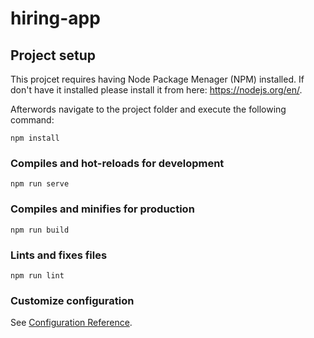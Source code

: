 # hiring-app

## Project setup
This projcet requires having Node Package Menager (NPM) installed. If don't have it installed please install it from here: https://nodejs.org/en/.

Afterwords navigate to the project folder and execute the following command:
```
npm install
```

### Compiles and hot-reloads for development
```
npm run serve
```

### Compiles and minifies for production
```
npm run build
```

### Lints and fixes files
```
npm run lint
```

### Customize configuration
See [Configuration Reference](https://cli.vuejs.org/config/).

